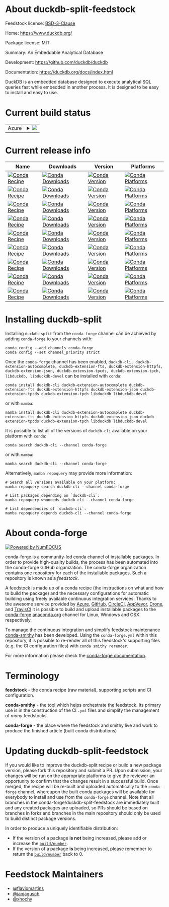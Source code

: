 About duckdb-split-feedstock
============================

Feedstock license: [BSD-3-Clause](https://github.com/conda-forge/duckdb-split-feedstock/blob/main/LICENSE.txt)

Home: https://www.duckdb.org/

Package license: MIT

Summary: An Embeddable Analytical Database

Development: https://github.com/duckdb/duckdb

Documentation: https://duckdb.org/docs/index.html

DuckDB is an embedded database designed to execute analytical SQL queries
fast while embedded in another process. It is designed to be easy to
install and easy to use.


Current build status
====================


<table>
    
  <tr>
    <td>Azure</td>
    <td>
      <details>
        <summary>
          <a href="https://dev.azure.com/conda-forge/feedstock-builds/_build/latest?definitionId=21046&branchName=main">
            <img src="https://dev.azure.com/conda-forge/feedstock-builds/_apis/build/status/duckdb-split-feedstock?branchName=main">
          </a>
        </summary>
        <table>
          <thead><tr><th>Variant</th><th>Status</th></tr></thead>
          <tbody><tr>
              <td>linux_64</td>
              <td>
                <a href="https://dev.azure.com/conda-forge/feedstock-builds/_build/latest?definitionId=21046&branchName=main">
                  <img src="https://dev.azure.com/conda-forge/feedstock-builds/_apis/build/status/duckdb-split-feedstock?branchName=main&jobName=linux&configuration=linux%20linux_64_" alt="variant">
                </a>
              </td>
            </tr><tr>
              <td>linux_aarch64</td>
              <td>
                <a href="https://dev.azure.com/conda-forge/feedstock-builds/_build/latest?definitionId=21046&branchName=main">
                  <img src="https://dev.azure.com/conda-forge/feedstock-builds/_apis/build/status/duckdb-split-feedstock?branchName=main&jobName=linux&configuration=linux%20linux_aarch64_" alt="variant">
                </a>
              </td>
            </tr><tr>
              <td>osx_64</td>
              <td>
                <a href="https://dev.azure.com/conda-forge/feedstock-builds/_build/latest?definitionId=21046&branchName=main">
                  <img src="https://dev.azure.com/conda-forge/feedstock-builds/_apis/build/status/duckdb-split-feedstock?branchName=main&jobName=osx&configuration=osx%20osx_64_" alt="variant">
                </a>
              </td>
            </tr><tr>
              <td>osx_arm64</td>
              <td>
                <a href="https://dev.azure.com/conda-forge/feedstock-builds/_build/latest?definitionId=21046&branchName=main">
                  <img src="https://dev.azure.com/conda-forge/feedstock-builds/_apis/build/status/duckdb-split-feedstock?branchName=main&jobName=osx&configuration=osx%20osx_arm64_" alt="variant">
                </a>
              </td>
            </tr>
          </tbody>
        </table>
      </details>
    </td>
  </tr>
</table>

Current release info
====================

| Name | Downloads | Version | Platforms |
| --- | --- | --- | --- |
| [![Conda Recipe](https://img.shields.io/badge/recipe-duckdb--cli-green.svg)](https://anaconda.org/conda-forge/duckdb-cli) | [![Conda Downloads](https://img.shields.io/conda/dn/conda-forge/duckdb-cli.svg)](https://anaconda.org/conda-forge/duckdb-cli) | [![Conda Version](https://img.shields.io/conda/vn/conda-forge/duckdb-cli.svg)](https://anaconda.org/conda-forge/duckdb-cli) | [![Conda Platforms](https://img.shields.io/conda/pn/conda-forge/duckdb-cli.svg)](https://anaconda.org/conda-forge/duckdb-cli) |
| [![Conda Recipe](https://img.shields.io/badge/recipe-duckdb--extension--autocomplete-green.svg)](https://anaconda.org/conda-forge/duckdb-extension-autocomplete) | [![Conda Downloads](https://img.shields.io/conda/dn/conda-forge/duckdb-extension-autocomplete.svg)](https://anaconda.org/conda-forge/duckdb-extension-autocomplete) | [![Conda Version](https://img.shields.io/conda/vn/conda-forge/duckdb-extension-autocomplete.svg)](https://anaconda.org/conda-forge/duckdb-extension-autocomplete) | [![Conda Platforms](https://img.shields.io/conda/pn/conda-forge/duckdb-extension-autocomplete.svg)](https://anaconda.org/conda-forge/duckdb-extension-autocomplete) |
| [![Conda Recipe](https://img.shields.io/badge/recipe-duckdb--extension--fts-green.svg)](https://anaconda.org/conda-forge/duckdb-extension-fts) | [![Conda Downloads](https://img.shields.io/conda/dn/conda-forge/duckdb-extension-fts.svg)](https://anaconda.org/conda-forge/duckdb-extension-fts) | [![Conda Version](https://img.shields.io/conda/vn/conda-forge/duckdb-extension-fts.svg)](https://anaconda.org/conda-forge/duckdb-extension-fts) | [![Conda Platforms](https://img.shields.io/conda/pn/conda-forge/duckdb-extension-fts.svg)](https://anaconda.org/conda-forge/duckdb-extension-fts) |
| [![Conda Recipe](https://img.shields.io/badge/recipe-duckdb--extension--httpfs-green.svg)](https://anaconda.org/conda-forge/duckdb-extension-httpfs) | [![Conda Downloads](https://img.shields.io/conda/dn/conda-forge/duckdb-extension-httpfs.svg)](https://anaconda.org/conda-forge/duckdb-extension-httpfs) | [![Conda Version](https://img.shields.io/conda/vn/conda-forge/duckdb-extension-httpfs.svg)](https://anaconda.org/conda-forge/duckdb-extension-httpfs) | [![Conda Platforms](https://img.shields.io/conda/pn/conda-forge/duckdb-extension-httpfs.svg)](https://anaconda.org/conda-forge/duckdb-extension-httpfs) |
| [![Conda Recipe](https://img.shields.io/badge/recipe-duckdb--extension--json-green.svg)](https://anaconda.org/conda-forge/duckdb-extension-json) | [![Conda Downloads](https://img.shields.io/conda/dn/conda-forge/duckdb-extension-json.svg)](https://anaconda.org/conda-forge/duckdb-extension-json) | [![Conda Version](https://img.shields.io/conda/vn/conda-forge/duckdb-extension-json.svg)](https://anaconda.org/conda-forge/duckdb-extension-json) | [![Conda Platforms](https://img.shields.io/conda/pn/conda-forge/duckdb-extension-json.svg)](https://anaconda.org/conda-forge/duckdb-extension-json) |
| [![Conda Recipe](https://img.shields.io/badge/recipe-duckdb--extension--tpcds-green.svg)](https://anaconda.org/conda-forge/duckdb-extension-tpcds) | [![Conda Downloads](https://img.shields.io/conda/dn/conda-forge/duckdb-extension-tpcds.svg)](https://anaconda.org/conda-forge/duckdb-extension-tpcds) | [![Conda Version](https://img.shields.io/conda/vn/conda-forge/duckdb-extension-tpcds.svg)](https://anaconda.org/conda-forge/duckdb-extension-tpcds) | [![Conda Platforms](https://img.shields.io/conda/pn/conda-forge/duckdb-extension-tpcds.svg)](https://anaconda.org/conda-forge/duckdb-extension-tpcds) |
| [![Conda Recipe](https://img.shields.io/badge/recipe-duckdb--extension--tpch-green.svg)](https://anaconda.org/conda-forge/duckdb-extension-tpch) | [![Conda Downloads](https://img.shields.io/conda/dn/conda-forge/duckdb-extension-tpch.svg)](https://anaconda.org/conda-forge/duckdb-extension-tpch) | [![Conda Version](https://img.shields.io/conda/vn/conda-forge/duckdb-extension-tpch.svg)](https://anaconda.org/conda-forge/duckdb-extension-tpch) | [![Conda Platforms](https://img.shields.io/conda/pn/conda-forge/duckdb-extension-tpch.svg)](https://anaconda.org/conda-forge/duckdb-extension-tpch) |
| [![Conda Recipe](https://img.shields.io/badge/recipe-libduckdb-green.svg)](https://anaconda.org/conda-forge/libduckdb) | [![Conda Downloads](https://img.shields.io/conda/dn/conda-forge/libduckdb.svg)](https://anaconda.org/conda-forge/libduckdb) | [![Conda Version](https://img.shields.io/conda/vn/conda-forge/libduckdb.svg)](https://anaconda.org/conda-forge/libduckdb) | [![Conda Platforms](https://img.shields.io/conda/pn/conda-forge/libduckdb.svg)](https://anaconda.org/conda-forge/libduckdb) |
| [![Conda Recipe](https://img.shields.io/badge/recipe-libduckdb--devel-green.svg)](https://anaconda.org/conda-forge/libduckdb-devel) | [![Conda Downloads](https://img.shields.io/conda/dn/conda-forge/libduckdb-devel.svg)](https://anaconda.org/conda-forge/libduckdb-devel) | [![Conda Version](https://img.shields.io/conda/vn/conda-forge/libduckdb-devel.svg)](https://anaconda.org/conda-forge/libduckdb-devel) | [![Conda Platforms](https://img.shields.io/conda/pn/conda-forge/libduckdb-devel.svg)](https://anaconda.org/conda-forge/libduckdb-devel) |

Installing duckdb-split
=======================

Installing `duckdb-split` from the `conda-forge` channel can be achieved by adding `conda-forge` to your channels with:

```
conda config --add channels conda-forge
conda config --set channel_priority strict
```

Once the `conda-forge` channel has been enabled, `duckdb-cli, duckdb-extension-autocomplete, duckdb-extension-fts, duckdb-extension-httpfs, duckdb-extension-json, duckdb-extension-tpcds, duckdb-extension-tpch, libduckdb, libduckdb-devel` can be installed with `conda`:

```
conda install duckdb-cli duckdb-extension-autocomplete duckdb-extension-fts duckdb-extension-httpfs duckdb-extension-json duckdb-extension-tpcds duckdb-extension-tpch libduckdb libduckdb-devel
```

or with `mamba`:

```
mamba install duckdb-cli duckdb-extension-autocomplete duckdb-extension-fts duckdb-extension-httpfs duckdb-extension-json duckdb-extension-tpcds duckdb-extension-tpch libduckdb libduckdb-devel
```

It is possible to list all of the versions of `duckdb-cli` available on your platform with `conda`:

```
conda search duckdb-cli --channel conda-forge
```

or with `mamba`:

```
mamba search duckdb-cli --channel conda-forge
```

Alternatively, `mamba repoquery` may provide more information:

```
# Search all versions available on your platform:
mamba repoquery search duckdb-cli --channel conda-forge

# List packages depending on `duckdb-cli`:
mamba repoquery whoneeds duckdb-cli --channel conda-forge

# List dependencies of `duckdb-cli`:
mamba repoquery depends duckdb-cli --channel conda-forge
```


About conda-forge
=================

[![Powered by
NumFOCUS](https://img.shields.io/badge/powered%20by-NumFOCUS-orange.svg?style=flat&colorA=E1523D&colorB=007D8A)](https://numfocus.org)

conda-forge is a community-led conda channel of installable packages.
In order to provide high-quality builds, the process has been automated into the
conda-forge GitHub organization. The conda-forge organization contains one repository
for each of the installable packages. Such a repository is known as a *feedstock*.

A feedstock is made up of a conda recipe (the instructions on what and how to build
the package) and the necessary configurations for automatic building using freely
available continuous integration services. Thanks to the awesome service provided by
[Azure](https://azure.microsoft.com/en-us/services/devops/), [GitHub](https://github.com/),
[CircleCI](https://circleci.com/), [AppVeyor](https://www.appveyor.com/),
[Drone](https://cloud.drone.io/welcome), and [TravisCI](https://travis-ci.com/)
it is possible to build and upload installable packages to the
[conda-forge](https://anaconda.org/conda-forge) [anaconda.org](https://anaconda.org/)
channel for Linux, Windows and OSX respectively.

To manage the continuous integration and simplify feedstock maintenance
[conda-smithy](https://github.com/conda-forge/conda-smithy) has been developed.
Using the ``conda-forge.yml`` within this repository, it is possible to re-render all of
this feedstock's supporting files (e.g. the CI configuration files) with ``conda smithy rerender``.

For more information please check the [conda-forge documentation](https://conda-forge.org/docs/).

Terminology
===========

**feedstock** - the conda recipe (raw material), supporting scripts and CI configuration.

**conda-smithy** - the tool which helps orchestrate the feedstock.
                   Its primary use is in the construction of the CI ``.yml`` files
                   and simplify the management of *many* feedstocks.

**conda-forge** - the place where the feedstock and smithy live and work to
                  produce the finished article (built conda distributions)


Updating duckdb-split-feedstock
===============================

If you would like to improve the duckdb-split recipe or build a new
package version, please fork this repository and submit a PR. Upon submission,
your changes will be run on the appropriate platforms to give the reviewer an
opportunity to confirm that the changes result in a successful build. Once
merged, the recipe will be re-built and uploaded automatically to the
`conda-forge` channel, whereupon the built conda packages will be available for
everybody to install and use from the `conda-forge` channel.
Note that all branches in the conda-forge/duckdb-split-feedstock are
immediately built and any created packages are uploaded, so PRs should be based
on branches in forks and branches in the main repository should only be used to
build distinct package versions.

In order to produce a uniquely identifiable distribution:
 * If the version of a package **is not** being increased, please add or increase
   the [``build/number``](https://docs.conda.io/projects/conda-build/en/latest/resources/define-metadata.html#build-number-and-string).
 * If the version of a package **is** being increased, please remember to return
   the [``build/number``](https://docs.conda.io/projects/conda-build/en/latest/resources/define-metadata.html#build-number-and-string)
   back to 0.

Feedstock Maintainers
=====================

* [@flaviomartins](https://github.com/flaviomartins/)
* [@janjagusch](https://github.com/janjagusch/)
* [@xhochy](https://github.com/xhochy/)

